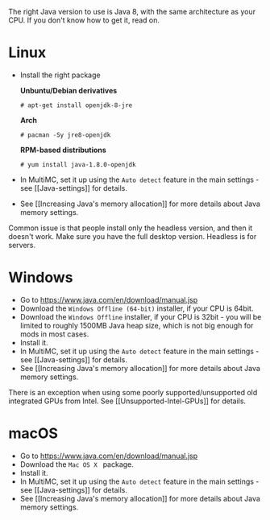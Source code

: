 The right Java version to use is Java 8, with the same architecture as your CPU.
If you don't know how to get it, read on.

# Linux

* Install the right package

  **Unbuntu/Debian derivatives**
  ```
  # apt-get install openjdk-8-jre
  ```
  **Arch**
  ```
  # pacman -Sy jre8-openjdk
  ```
  **RPM-based distributions**
  ```
  # yum install java-1.8.0-openjdk
  ```
* In MultiMC, set it up using the `Auto detect` feature in the main settings - see [[Java-settings]] for details.
* See [[Increasing Java's memory allocation]] for more details about Java memory settings.

Common issue is that people install only the headless version, and then it doesn't work. Make sure you have the full desktop version. Headless is for servers.

# Windows

* Go to https://www.java.com/en/download/manual.jsp
* Download the `Windows Offline (64-bit)` installer, if your CPU is 64bit.
* Download the `Windows Offline` installer, if your CPU is 32bit - you will be limited to roughly 1500MB Java heap size, which is not big enough for mods in most cases.
* Install it.
* In MultiMC, set it up using the `Auto detect` feature in the main settings - see [[Java-settings]] for details.
* See [[Increasing Java's memory allocation]] for more details about Java memory settings.

There is an exception when using some poorly supported/unsupported old integrated GPUs from Intel. See [[Unsupported-Intel-GPUs]] for details.

# macOS
* Go to https://www.java.com/en/download/manual.jsp
* Download the `Mac OS X ` package.
* Install it.
* In MultiMC, set it up using the `Auto detect` feature in the main settings - see [[Java-settings]] for details.
* See [[Increasing Java's memory allocation]] for more details about Java memory settings.

